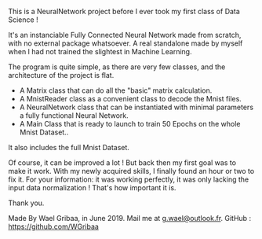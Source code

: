 This is a NeuralNetwork project before I ever took my first class of Data Science !

It's an instanciable Fully Connected Neural Network made from scratch, with no external package whatsoever. A real standalone made by myself when I had not trained the slightest in Machine Learning.

The program is quite simple, as there are very few classes, and the architecture of the project is flat.

- A Matrix class that can do all the "basic" matrix calculation.
- A MnistReader class as a convenient class to decode the Mnist files.
- A NeuralNetwork class that can be instantiated with minimal parameters a fully functional Neural Network.
-  A Main Class that is ready to launch to train 50 Epochs on the whole Mnist Dataset..

It also includes the full Mnist Dataset.

Of course, it can be improved a lot ! But back then my first goal was to make it work.
With my newly acquired skills, I finally found an hour or two to fix it. 
For your information: it was working perfectly, it was  only lacking the input data normalization ! That's how important it is.

Thank you.

Made By Wael Gribaa, in June 2019.
Mail me at g.wael@outlook.fr.
GitHub : https://github.com/WGribaa
